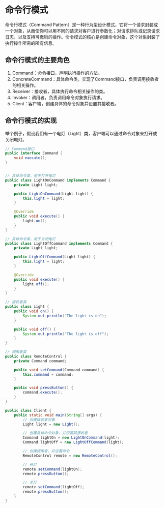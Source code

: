 # 命令行模式

命令行模式（Command Pattern）是一种行为型设计模式，它将一个请求封装成一个对象，从而使你可以用不同的请求对客户进行参数化；对请求排队或记录请求日志，以及支持可撤销的操作。命令模式的核心是创建命令对象，这个对象封装了执行操作所需的所有信息。

## 命令行模式的主要角色

1.	Command：命令接口，声明执行操作的方法。
2.	ConcreteCommand：具体命令类，实现了Command接口，负责调用接收者的相关操作。
3.	Receiver：接收者，具体执行命令相关操作的类。
4.	Invoker：调用者，负责调用命令对象执行请求。
5.	Client：客户端，创建具体的命令对象并设置其接收者。

## 命令行模式的实现

举个例子，假设我们有一个电灯（Light）类，客户端可以通过命令对象来打开或关闭电灯。

```java
// Command接口
public interface Command {
    void execute();
}


// 具体命令类，用于打开电灯
public class LightOnCommand implements Command {
    private Light light;

    public LightOnCommand(Light light) {
        this.light = light;
    }

    @Override
    public void execute() {
        light.on();
    }
}

// 具体命令类，用于关闭电灯
public class LightOffCommand implements Command {
    private Light light;

    public LightOffCommand(Light light) {
        this.light = light;
    }

    @Override
    public void execute() {
        light.off();
    }
}

// 接收者类
public class Light {
    public void on() {
        System.out.println("The light is on");
    }

    public void off() {
        System.out.println("The light is off");
    }
}

// 调用者类
public class RemoteControl {
    private Command command;

    public void setCommand(Command command) {
        this.command = command;
    }

    public void pressButton() {
        command.execute();
    }
}

public class Client {
    public static void main(String[] args) {
        // 创建接收者对象
        Light light = new Light();

        // 创建具体命令对象，并设置其接收者
        Command lightOn = new LightOnCommand(light);
        Command lightOff = new LightOffCommand(light);

        // 创建调用者，并设置命令
        RemoteControl remote = new RemoteControl();

        // 开灯
        remote.setCommand(lightOn);
        remote.pressButton();

        // 关灯
        remote.setCommand(lightOff);
        remote.pressButton();
    }
}
```